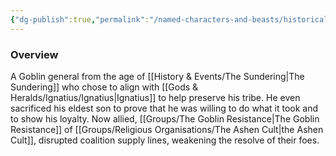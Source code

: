 ```yaml
---
{"dg-publish":true,"permalink":"/named-characters-and-beasts/historically-significant-characters/the-sundering-characters/chatiz/","tags":["NPC"]}
---
```



### Overview
A Goblin general from the age of [[History & Events/The Sundering\|The Sundering]] who chose to align with [[Gods & Heralds/Ignatius/Ignatius\|Ignatius]] to help preserve his tribe. He even sacrificed his eldest son to prove that he was willing to do what it took and to show his loyalty. Now allied, [[Groups/The Goblin Resistance\|The Goblin Resistance]] of [[Groups/Religious Organisations/The Ashen Cult\|the Ashen Cult]], disrupted coalition supply lines, weakening the resolve of their foes.
